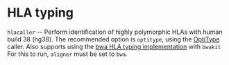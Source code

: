 # HLA typing

`hlacaller` -- Perform identification of highly polymorphic HLAs with human build 38 (hg38).
The recommended option is `optitype`, using the [OptiType](https://github.com/FRED-2/OptiType) caller.
Also supports using the [bwa HLA typing implementation](https://github.com/lh3/bwa/blob/master/README-alt.md#hla-typing) with `bwakit`
For this to run, `aligner` must be set to `bwa`.
